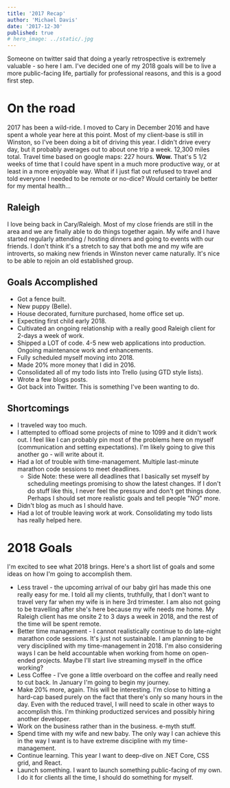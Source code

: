 ```yaml
---
title: '2017 Recap'
author: 'Michael Davis'
date: '2017-12-30'
published: true
# hero_image: ../static/.jpg
---
```

Someone on twitter said that doing a yearly retrospective is extremely valuable - so here I am. I've decided one of my 2018 goals will be to live a more public-facing life, partially for professional reasons, and this is a good first step.

# On the road
​2017 has been a wild-ride. I moved to Cary in December 2016 and have spent a whole year here at this point. Most of my client-base is still in Winston, so I've been doing a bit of driving this year. I didn't drive every day, but it probably averages out to about one trip a week. 12,300 miles total. Travel time based on google maps: 227 hours. **Wow.**  That's  5 1/2 weeks of time that I could have spent in a much more productive way, or at least in a more enjoyable way. What if I just flat out refused to travel and told everyone I needed to be remote or no-dice? Would certainly be better for my mental health...

## Raleigh
I love being back in Cary/Raleigh. Most of my close friends are still in the area and we are finally able to do things together again. My wife and I have started regularly attending / hosting dinners and going to events with our friends. I don't think it's a stretch to say that both me and my wife are introverts, so making new friends in Winston never came naturally. It's nice to be able to rejoin an old established group.

## Goals Accomplished

- Got a fence built.
- New puppy (Belle).
- House decorated, furniture purchased, home office set up.
- Expecting first child early 2018.
- Cultivated an ongoing relationship with a really good Raleigh client for 2-days a week of work.
- Shipped a LOT of code. 4-5 new web applications into production. Ongoing maintenance work and enhancements.
- Fully scheduled myself moving into 2018.
- Made 20% more money that I did in 2016.
- Consolidated all of my todo lists into Trello (using GTD style lists).
- Wrote a few blogs posts.
- Got back into Twitter. This is something I've been wanting to do.

## Shortcomings

- I traveled way too much.
- I attempted to offload some projects of mine to 1099 and it didn't work out. I feel like I can probably pin most of the problems here on myself (communication and setting expectations). I'm likely going to give this another go - will write about it.
- Had a lot of trouble with time-management. Multiple last-minute marathon code sessions to meet deadlines.
    * Side Note: these were all deadlines that I basically set myself by scheduling meetings promising to show the latest changes. If I don't do stuff like this, I never feel the pressure and don't get things done. Perhaps I should set more realistic goals and tell people "NO" more. 
- Didn't blog as much as I should have.
- Had a lot of trouble leaving work at work. Consolidating my todo lists has really helped here.

# 2018 Goals
I'm excited to see what 2018 brings. Here's a short list of goals and some ideas on how I'm going to accomplish them.

- Less travel - the upcoming arrival of our baby girl has made this one really easy for me. I told all my clients, truthfully, that I don't want to travel very far when my wife is in here 3rd trimester. I am also not going to be travelling after she's here because my wife needs me home. My Raleigh client has me onsite 2 to 3 days a week in 2018, and the rest of the time will be spent remote. 
- Better time management - I cannot realistically continue to do late-night marathon code sessions. It's just not sustainable. I am planning to be very disciplined with my time-management in 2018. I'm also considering ways I can be held accountable when working from home on open-ended projects. Maybe I'll start live streaming myself in the office working? 
- Less Coffee - I've gone a little overboard on the coffee and really need to cut back. In January I'm going to begin my journey.
- Make 20% more, again. This will be interesting. I'm close to hitting a hard-cap based purely on the fact that there's only so many hours in the day. Even with the reduced travel, I will need to scale in other ways to accomplish this. I'm thinking productized services and possibly hiring another developer. 
- Work on the business rather than in the business. e-myth stuff.
- Spend time with my wife and new baby. The only way I can achieve this in the way I want is to have extreme discipline with my time-management. ​
- Continue learning. This year I want to deep-dive on .NET Core, CSS grid, and React.
- Launch something. I want to launch something public-facing of my own. I do it for clients all the time, I should do something for myself. 
